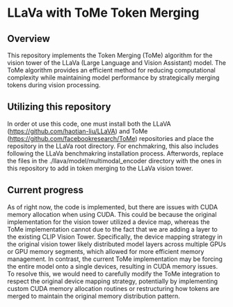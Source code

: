 # LLaVa with ToMe Token Merging

## Overview

This repository implements the Token Merging (ToMe) algorithm for the vision tower of the LLaVa (Large Language and Vision Assistant) model. The ToMe algorithm provides an efficient method for reducing computational complexity while maintaining model performance by strategically merging tokens during vision processing.

## Utilizing this repository

In order ot use this code, one must install both the LLaVA (https://github.com/haotian-liu/LLaVA) and ToMe (https://github.com/facebookresearch/ToMe) repositories and place the repository in the LLaVa root directory. For enchmakring, this also includes following the LLaVa benchmakring installation process. Afterwords, replace the files in the ./llava/model/multimodal_encoder directory with the ones in this repository to add in token merging to the LLaVa vision tower.

## Current progress

As of right now, the code is implemented, but there are issues with CUDA memory allocation when using CUDA. This could be because the original implementation for the vision tower utilized a device map, whereas the ToMe implementation cannot due to the fact that we are adding a layer to the existing CLIP Vision Tower. Specifically, the device mapping strategy in the original vision tower likely distributed model layers across multiple GPUs or GPU memory segments, which allowed for more efficient memory management. In contrast, the current ToMe implementation may be forcing the entire model onto a single devices, resulting in CUDA memory issues. To resolve this, we would need to carefully modify the ToMe integration to respect the original device mapping strategy, potentially by implementing custom CUDA memory allocation routines or restructuring how tokens are merged to maintain the original memory distribution pattern.
